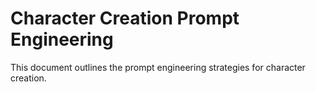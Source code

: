 # Character Creation Prompt Engineering

This document outlines the prompt engineering strategies for character creation.